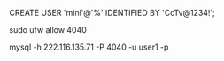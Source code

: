 CREATE USER 'mini'@'%' IDENTIFIED BY 'CcTv@1234!';

sudo ufw allow 4040

mysql -h 222.116.135.71 -P 4040 -u user1 -p